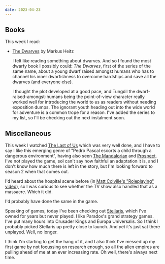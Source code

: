 ```yaml
---
date: 2023-04-23
---
```


## Books

This week I read:

- [The Dwarves][] by Markus Heitz

  I felt like reading something about dwarves.  And so I found the most dwarfy
  book I possibly could: *The Dwarves*, first of the series of the same name,
  about a young dwarf raised amongst humans who has to channel his inner
  dwarfishness to overcome hardships and save all the dwarves (and everyone
  else).
  
  I thought the plot developed at a good pace, and Tungdil the
  dwarf-raised-amongst-humans being the point-of-view character really worked
  well for introducing the world to us as readers without needing exposition
  dumps.  The ignorant youth heading out into the wide world for adventure is a
  common trope for a reason.  I've added the series to my list, so I'll be
  checking out the next instalment soon.

[The Dwarves]: https://en.wikipedia.org/wiki/The_Dwarves_(novel)


## Miscellaneous

This week I watched [The Last of Us][] which was very well done, and I have to
say I like this emerging genre of "Pedro Pascal escorts a child through a
dangerous environment", having also seen [The Mandalorian][] and [Prospect][].
I've not played the game, soI can't say how faithful an adaptation it is, and I
don't know how much there is left in the story, but I'm looking forward to
season 2 when that comes out.

I'd heard about the hospital scene before (in [Matt Colville's "Roleplaying"
video][]), so I was curious to see whether the TV show also handled that as a
massacre.  Which it did.

I'd probably have done the same in the game.

Speaking of games, today I've been checking out [Stellaris][], which I've owned
for years but never played.  I like Paradox's grand strategy games.  I've put
many hours into Crusader Kings and Europa Universalis.  So I think I probably
picked Stellaris up pretty close to launch.  And yet it's just sat there
unplayed.  Well, no longer.

I think I'm starting to get the hang of it, and I also think I've messed up my
first game by not focussing on research enough, so all the alien empires are
pulling ahead of me at an ever increasing rate.  Oh well, there's always next
time.

[The Last of Us]: https://en.wikipedia.org/wiki/The_Last_of_Us_(TV_series)
[The Mandalorian]: https://en.wikipedia.org/wiki/The_Mandalorian
[Prospect]: https://en.wikipedia.org/wiki/Prospect_(film)
[Matt Colville's "Roleplaying" video]: https://www.youtube.com/watch?v=7YCVHnItKuY
[Stellaris]: https://en.wikipedia.org/wiki/Stellaris_(video_game)
